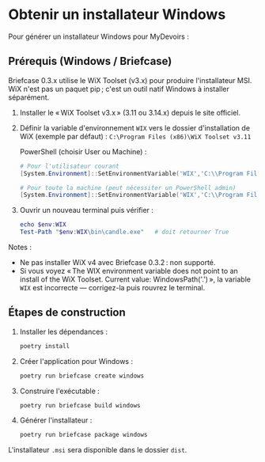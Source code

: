 # Obtenir un installateur Windows

Pour générer un installateur Windows pour MyDevoirs :

## Prérequis (Windows / Briefcase)

Briefcase 0.3.x utilise le WiX Toolset (v3.x) pour produire l'installateur MSI. WiX n'est pas un paquet pip ; c'est un outil natif Windows à installer séparément.

1. Installer le « WiX Toolset v3.x » (3.11 ou 3.14.x) depuis le site officiel.
2. Définir la variable d'environnement `WIX` vers le dossier d'installation de WiX (exemple par défaut) : `C:\Program Files (x86)\WiX Toolset v3.11`

   PowerShell (choisir User ou Machine) :
   ```powershell
   # Pour l'utilisateur courant
   [System.Environment]::SetEnvironmentVariable('WIX','C:\\Program Files (x86)\\WiX Toolset v3.11','User')

   # Pour toute la machine (peut nécessiter un PowerShell admin)
   [System.Environment]::SetEnvironmentVariable('WIX','C:\\Program Files (x86)\\WiX Toolset v3.11','Machine')
   ```

3. Ouvrir un nouveau terminal puis vérifier :
   ```powershell
   echo $env:WIX
   Test-Path "$env:WIX\bin\candle.exe"   # doit retourner True
   ```

Notes :
- Ne pas installer WiX v4 avec Briefcase 0.3.2 : non supporté.
- Si vous voyez « The WIX environment variable does not point to an install of the WiX Toolset. Current value: WindowsPath('.') », la variable `WIX` est incorrecte — corrigez-la puis rouvrez le terminal.

## Étapes de construction

1. Installer les dépendances :
   ```bash
   poetry install
   ```
2. Créer l'application pour Windows :
   ```bash
   poetry run briefcase create windows
   ```
3. Construire l'exécutable :
   ```bash
   poetry run briefcase build windows
   ```
4. Générer l'installateur :
   ```bash
   poetry run briefcase package windows
   ```

L'installateur `.msi` sera disponible dans le dossier `dist`.

